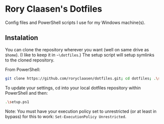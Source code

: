 # Rory Claasen's Dotfiles

Config files and PowerShell scripts I use for my Windows machine(s).

## Instalation

You can clone the repository wherever you want (well on same drive as `$home`). (I like to keep it in `~\dotfiles`.) The setup script will setup symlinks to the cloned repository.

From PowerShell:

```sh
git clone https://github.com/roryclaasen/dotfiles.git; cd dotfiles; .\setup.ps1
```

To update your settings, cd into your local dotfiles repository within PowerShell and then:

```sh
.\setup.ps1
```

Note: You must have your execution policy set to unrestricted (or at least in bypass) for this to work: `Set-ExecutionPolicy Unrestricted`.
